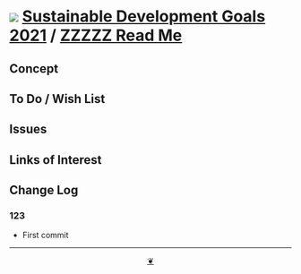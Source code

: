 # [![](https://pushme-pullyou.github.io/tootoo-2021/lib/assets/icons/mark-github.svg )](https://github.com/theo-armour/sdg-2021/ "Source code on GitHub" ) [Sustainable Development Goals 2021]( https://theo-armour.github.io/sdg-2021/ "Home page" ) / [ZZZZZ Read Me]( https://theo-armour.github.io/sdg-2021/lib-templates/readme.html#README.md)


<!--@@@
<div class=iframe-resize ><iframe src=https://theo-armour.github.io/sdg-2021/ xxxxx/ height=100% width=100% ></iframe></div>
_ZZZZZ in a resizable window. One finger to rotate. Two to zoom._

### Full Screen: [ZZZZZ]( https://theo-armour.github.io/sdg-2021/xxxxx/ )
@@@-->


## Concept


## To Do / Wish List


## Issues


## Links of Interest


## Change Log


### 123

* First commit


***

<center title="Hello! Click me to go up to the top" ><a class=aDingbat href=javascript:window.scrollTo(0,0);> ❦ </a></center>
